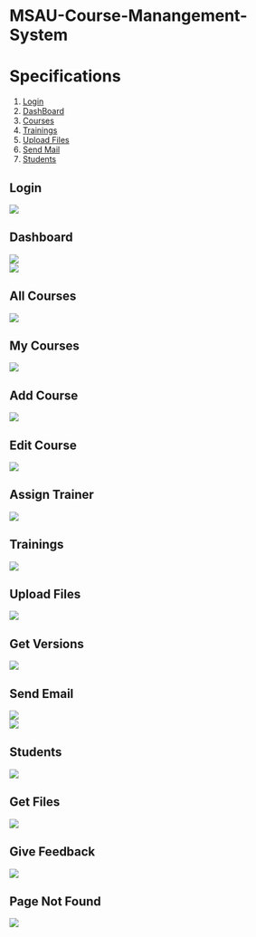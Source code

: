 # MSAU-Course-Manangement-System

# Specifications

1. [Login](#Login)
2. [DashBoard](#Dashboard)
3. [Courses](#All-Courses)
4. [Trainings](#Trainings)
5. [Upload Files](#Upload-Files)
6. [Send Mail](#Send-Email)
7. [Students](#Students)

## Login
<img src="images/login.png">

## Dashboard
<img src="images/dashboard-a.png">
<br>
<img src="images/dashboard-b.png">

## All Courses
<img src="images/courses.png">

## My Courses
<img src="images/manage-courses.png">

## Add Course
<img src="images/add-course.png">

## Edit Course
<img src="images/edit-course.png">

## Assign Trainer
<img src="images/assign-trainer.png">

## Trainings
<img src="images/trainings.png">

## Upload Files
<img src="images/upload-file.png">

## Get Versions
<img src="images/get-versions.png">

## Send Email
<img src="images/send-mail.png">
<br>
<img src="images/email.png">

## Students
<img src="images/students.png">

## Get Files
<img src="images/get-files.png">

## Give Feedback
<img src="images/feedback.png">

## Page Not Found
<img src="images/pagenotfound.png">
